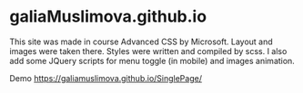 # galiaMuslimova.github.io

This site was made in course Advanced CSS by Microsoft. Layout and images were taken there.
Styles were written and compiled by scss. 
I also add some JQuery scripts for menu toggle (in mobile) and images animation.

Demo  https://galiamuslimova.github.io/SinglePage/
